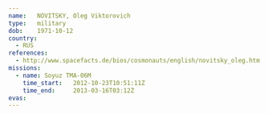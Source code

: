 ```yaml
---
name:	NOVITSKY, Oleg Viktorovich
type:	military
dob:	1971-10-12
country:
  - RUS
references:
  - http://www.spacefacts.de/bios/cosmonauts/english/novitsky_oleg.htm
missions:
  - name: Soyuz TMA-06M
    time_start:   2012-10-23T10:51:11Z
    time_end:     2013-03-16T03:12Z
evas:
---
```

